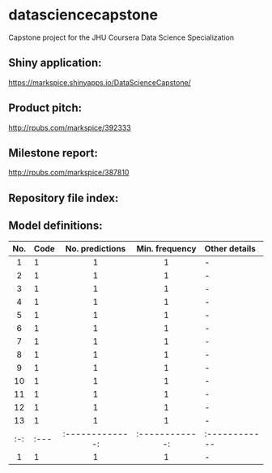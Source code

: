 # datasciencecapstone
Capstone project for the JHU Coursera Data Science Specialization

## Shiny application:
https://markspice.shinyapps.io/DataScienceCapstone/

## Product pitch:
http://rpubs.com/markspice/392333

## Milestone report:
http://rpubs.com/markspice/387810

## Repository file index:


## Model definitions:

| No. | Code | No. predictions | Min. frequency | Other details |
| :-: | :--- | :-------------: | :------------: | :------------ |
| 1   | 1    | 1               | 1              | -             |
| 2   | 1    | 1               | 1              | -             |
| 3   | 1    | 1               | 1              | -             |
| 4   | 1    | 1               | 1              | -             |
| 5   | 1    | 1               | 1              | -             |
| 6   | 1    | 1               | 1              | -             |
| 7   | 1    | 1               | 1              | -             |
| 8   | 1    | 1               | 1              | -             |
| 9   | 1    | 1               | 1              | -             |
| 10  | 1    | 1               | 1              | -             |
| 11  | 1    | 1               | 1              | -             |
| 12  | 1    | 1               | 1              | -             |
| 13  | 1    | 1               | 1              | -             |
| :-: | :--- | :-------------: | :------------: | :------------ |
| 1   | 1    | 1               | 1              | -             |
